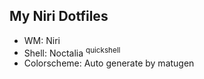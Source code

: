 ## My Niri Dotfiles

- WM: Niri
- Shell: Noctalia <sup>quickshell</sup>
- Colorscheme: Auto generate by matugen
